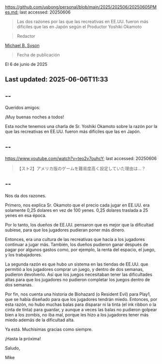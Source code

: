 https://github.com/usbong/personal/blob/main/2025/202506/20250605PMes.md; last accessed: 20250606

> Las dos razones por las que las recreativas en EE.UU. fueron más difíciles que las en Japón según el Productor Yoshiki Okamoto

> Redactor

[Michael B. Syson](https://www.linkedin.com/in/michaelsyson/)

> Fecha de publicación

El 6 de junio de 2025

## Last updated: 2025-06-06T11:33

## --

Queridos amigos:

¡Muy buenas noches a todos!

Esta noche tenemos una charla de Sr. Yoshiki Okamoto sobre la razón por la que las recreativas en EE.UU. fueron más difíciles que las en Japón.

## --

https://www.youtube.com/watch?v=teo2v7ouhcY; last accessed: 20250606

>【スト2】アメリカ版のゲームを難易度高く設定していた理由は…？

## --

Nos da dos razones.

Primero, nos explica Sr. Okamoto que el precio cada jugar en EE.UU. era solamente 0,25 dolares en vez de 100 yenes. 0,25 dolares traslada a 25 yenes en esa época. 

Por lo tanto, los dueños de EE.UU. pensaron que es mejor que la dificultad subiese, para que los jugadores pudieran poner más dinero. 

Entonces, era una cultura de las recreativas que hacía a los jugadores continuar a jugar más. También, los dueños pudieron ganar después de pagar por algunos gastos como, por ejemplo, la renta del espacio, el juego, y los trabajadores.

La segunda razón es que hubo un sistema en las tiendas de EE.UU. que permitió a los jugadores comprar un juego, y dentro de dos semanas, pudieron devolverlo. Así que los juegos necesitaban tener las dificultades altas para que los jugadores no pudieron completar los juegos dentro de dos semanas.

Por fin, nos cuenta una historia de Biohazard (o Resident Evil) para Play1, que se había diseñado para que los jugadores tendrán miedo. Entonces, por esta razón, no hubo muchas balas para disparar ni la tinta (el ink ribbon o la cinta de tinta) para guardar, y aunque a veces las balas no pudieron golpear bien a los zombis, no iba mal, porque les hizo a los jugadores tener más miedo además de la dificultad alta.

Ya está. Muchísimas gracias como siempre.

¡Hasta la próxima!

Saludo,

Mike